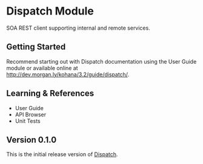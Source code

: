 # Dispatch Module

SOA REST client supporting internal and remote services.

## Getting Started

Recommend starting out with Dispatch documentation using the User Guide module or available 
online at http://dev.morgan.ly/kohana/3.2/guide/dispatch/.

## Learning & References

- User Guide
- API Browser
- Unit Tests

## Version 0.1.0

This is the initial release version of [Dispatch](https://github.com/michealmorgan/kohana-dispatch).